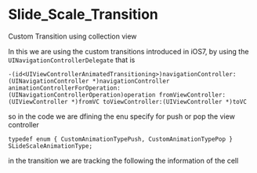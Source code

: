 # Slide_Scale_Transition
Custom Transition using collection view 

In this we are using the custom transitions introduced in iOS7, by using the `UINavigationControllerDelegate` that is 

`-(id<UIViewControllerAnimatedTransitioning>)navigationController:(UINavigationController *)navigationController 
animationControllerForOperation:(UINavigationControllerOperation)operation
fromViewController:(UIViewController *)fromVC toViewController:(UIViewController *)toVC`

so in the code we are dfining the enu specify for push or pop the view controller

`typedef enum {
  CustomAnimationTypePush,
  CustomAnimationTypePop
  } SLideScaleAnimationType;`
  
  in the transition we are tracking the following the information of the cell
  
  
